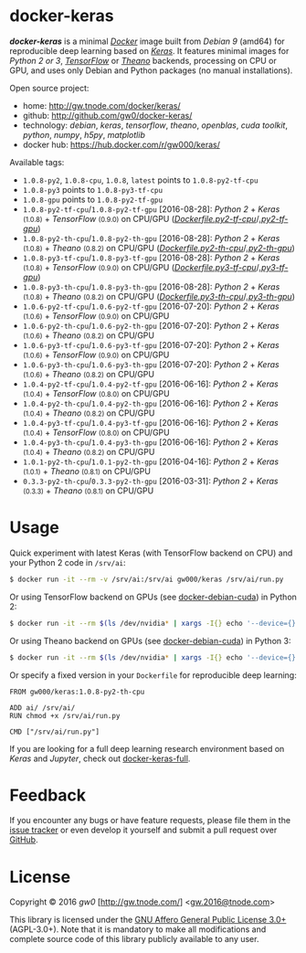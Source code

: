 docker-keras
============

***docker-keras*** is a minimal [*Docker*](http://www.docker.com/) image built from *Debian 9* (amd64) for reproducible deep learning based on [*Keras*](http://keras.io/). It features minimal images for *Python 2 or 3*, [*TensorFlow*](http://www.tensorflow.org/) or [*Theano*](http://deeplearning.net/software/theano/) backends, processing on CPU or GPU, and uses only Debian and Python packages (no manual installations).

Open source project:

- <i class="fa fa-fw fa-home"></i> home: <http://gw.tnode.com/docker/keras/>
- <i class="fa fa-fw fa-github-square"></i> github: <http://github.com/gw0/docker-keras/>
- <i class="fa fa-fw fa-laptop"></i> technology: *debian*, *keras*, *tensorflow*, *theano*, *openblas*, *cuda toolkit*, *python*, *numpy*, *h5py*, *matplotlib*
- <i class="fa fa-fw fa-database"></i> docker hub: <https://hub.docker.com/r/gw000/keras/>

Available tags:

- `1.0.8-py2`, `1.0.8-cpu`, `1.0.8`, `latest` points to `1.0.8-py2-tf-cpu`
- `1.0.8-py3` points to `1.0.8-py3-tf-cpu`
- `1.0.8-gpu` points to `1.0.8-py2-tf-gpu`
- `1.0.8-py2-tf-cpu`/`1.0.8-py2-tf-gpu` [2016-08-28]: *Python 2* + *Keras* <small>(1.0.8)</small> + *TensorFlow* <small>(0.9.0)</small> on CPU/GPU ([*Dockerfile.py2-tf-cpu*](http://github.com/gw0/docker-keras/blob/master/Dockerfile.py2-tf-cpu)/[*.py2-tf-gpu*](http://github.com/gw0/docker-keras/blob/master/Dockerfile.py2-tf-gpu))
- `1.0.8-py2-th-cpu`/`1.0.8-py2-th-gpu` [2016-08-28]: *Python 2* + *Keras* <small>(1.0.8)</small> + *Theano* <small>(0.8.2)</small> on CPU/GPU ([*Dockerfile.py2-th-cpu*](http://github.com/gw0/docker-keras/blob/master/Dockerfile.py2-th-cpu)/[*.py2-th-gpu*](http://github.com/gw0/docker-keras/blob/master/Dockerfile.py2-th-gpu))
- `1.0.8-py3-tf-cpu`/`1.0.8-py3-tf-gpu` [2016-08-28]: *Python 2* + *Keras* <small>(1.0.8)</small> + *TensorFlow* <small>(0.9.0)</small> on CPU/GPU ([*Dockerfile.py3-tf-cpu*](http://github.com/gw0/docker-keras/blob/master/Dockerfile.py3-tf-cpu)/[*.py3-tf-gpu*](http://github.com/gw0/docker-keras/blob/master/Dockerfile.py3-tf-gpu))
- `1.0.8-py3-th-cpu`/`1.0.8-py3-th-gpu` [2016-08-28]: *Python 2* + *Keras* <small>(1.0.8)</small> + *Theano* <small>(0.8.2)</small> on CPU/GPU ([*Dockerfile.py3-th-cpu*](http://github.com/gw0/docker-keras/blob/master/Dockerfile.py3-th-cpu)/[*.py3-th-gpu*](http://github.com/gw0/docker-keras/blob/master/Dockerfile.py3-th-gpu))
- `1.0.6-py2-tf-cpu`/`1.0.6-py2-tf-gpu` [2016-07-20]: *Python 2* + *Keras* <small>(1.0.6)</small> + *TensorFlow* <small>(0.9.0)</small> on CPU/GPU
- `1.0.6-py2-th-cpu`/`1.0.6-py2-th-gpu` [2016-07-20]: *Python 2* + *Keras* <small>(1.0.6)</small> + *Theano* <small>(0.8.2)</small> on CPU/GPU
- `1.0.6-py3-tf-cpu`/`1.0.6-py3-tf-gpu` [2016-07-20]: *Python 2* + *Keras* <small>(1.0.6)</small> + *TensorFlow* <small>(0.9.0)</small> on CPU/GPU
- `1.0.6-py3-th-cpu`/`1.0.6-py3-th-gpu` [2016-07-20]: *Python 2* + *Keras* <small>(1.0.6)</small> + *Theano* <small>(0.8.2)</small> on CPU/GPU
- `1.0.4-py2-tf-cpu`/`1.0.4-py2-tf-gpu` [2016-06-16]: *Python 2* + *Keras* <small>(1.0.4)</small> + *TensorFlow* <small>(0.8.0)</small> on CPU/GPU
- `1.0.4-py2-th-cpu`/`1.0.4-py2-th-gpu` [2016-06-16]: *Python 2* + *Keras* <small>(1.0.4)</small> + *Theano* <small>(0.8.2)</small> on CPU/GPU
- `1.0.4-py3-tf-cpu`/`1.0.4-py3-tf-gpu` [2016-06-16]: *Python 2* + *Keras* <small>(1.0.4)</small> + *TensorFlow* <small>(0.8.0)</small> on CPU/GPU
- `1.0.4-py3-th-cpu`/`1.0.4-py3-th-gpu` [2016-06-16]: *Python 2* + *Keras* <small>(1.0.4)</small> + *Theano* <small>(0.8.2)</small> on CPU/GPU
- `1.0.1-py2-th-cpu`/`1.0.1-py2-th-gpu` [2016-04-16]: *Python 2* + *Keras* <small>(1.0.1)</small> + *Theano* <small>(0.8.1)</small> on CPU/GPU
- `0.3.3-py2-th-cpu`/`0.3.3-py2-th-gpu` [2016-03-31]: *Python 2* + *Keras* <small>(0.3.3)</small> + *Theano* <small>(0.8.1)</small> on CPU/GPU


Usage
=====

Quick experiment with latest Keras (with TensorFlow backend on CPU) and your Python 2 code in `/srv/ai`:

```bash
$ docker run -it --rm -v /srv/ai:/srv/ai gw000/keras /srv/ai/run.py
```

Or using TensorFlow backend on GPUs (see [docker-debian-cuda](http://gw.tnode.com/docker/debian-cuda/)) in Python 2:

```bash
$ docker run -it --rm $(ls /dev/nvidia* | xargs -I{} echo '--device={}') -v /srv/ai:/srv/ai gw000/keras:1.0.4-py2-tf-gpu /srv/ai/run.py
```

Or using Theano backend on GPUs (see [docker-debian-cuda](http://gw.tnode.com/docker/debian-cuda/)) in Python 3:

```bash
$ docker run -it --rm $(ls /dev/nvidia* | xargs -I{} echo '--device={}') -v /srv/ai:/srv/ai gw000/keras:1.0.4-py3-th-gpu /srv/ai/run.py
```

Or specify a fixed version in your `Dockerfile` for reproducible deep learning:

```
FROM gw000/keras:1.0.8-py2-th-cpu

ADD ai/ /srv/ai/
RUN chmod +x /srv/ai/run.py

CMD ["/srv/ai/run.py"]
```

If you are looking for a full deep learning research environment based on *Keras* and *Jupyter*, check out [docker-keras-full](http://gw.tnode.com/docker/keras-full/).


Feedback
========

If you encounter any bugs or have feature requests, please file them in the [issue tracker](http://github.com/gw0/docker-keras/issues/) or even develop it yourself and submit a pull request over [GitHub](http://github.com/gw0/docker-keras/).


License
=======

Copyright &copy; 2016 *gw0* [<http://gw.tnode.com/>] &lt;<gw.2016@tnode.com>&gt;

This library is licensed under the [GNU Affero General Public License 3.0+](LICENSE_AGPL-3.0.txt) (AGPL-3.0+). Note that it is mandatory to make all modifications and complete source code of this library publicly available to any user.
